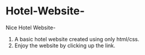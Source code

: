 # Hotel-Website-
Nice Hotel Website-

1. A basic hotel website created using only html/css. <br>
2. Enjoy the website by clicking up the link.
